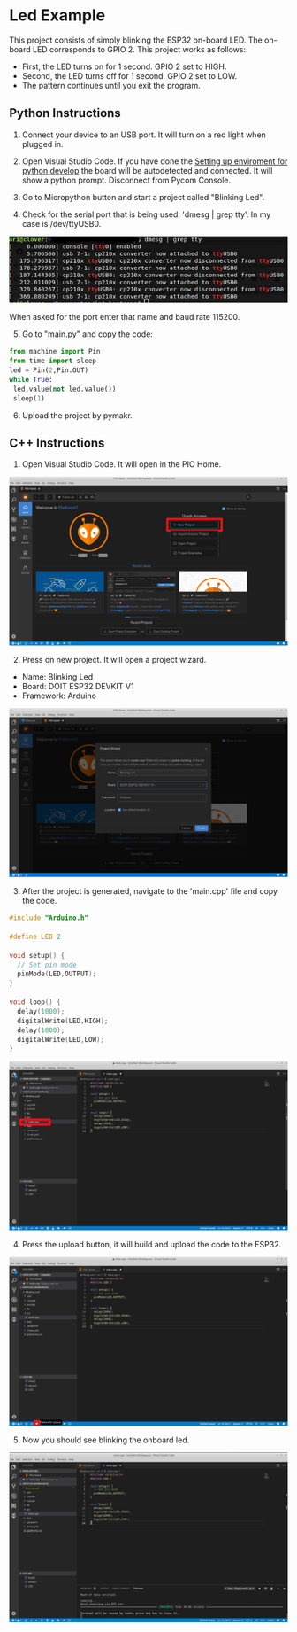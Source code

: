 
# Led Example
This project consists of simply blinking the ESP32 on-board LED. The on-board LED corresponds to GPIO 2. 
This project works as follows: 
- First, the LED turns on for 1 second. GPIO 2 set to HIGH.
- Second, the LED turns off for 1 second. GPIO 2 set to LOW.
- The pattern continues until you exit the program.

## Python Instructions

1. Connect your device to an USB port. It will turn on a red light when plugged in.

2. Open Visual Studio Code. If you have done the [Setting up enviroment for python develop](https://github.com/juanpablopizarro/iot-bootcamp/blob/develop/setting_up_enviroment/Python/README.md) the board will be autodetected and connected. It will show a python prompt. Disconnect from Pycom Console.

3. Go to Micropython button and start a project called "Blinking Led".

4. Check for the serial port that is being used: 'dmesg | grep tty'. In my case is /dev/ttyUSB0.

![Ports](https://github.com/juanpablopizarro/iot-bootcamp/blob/develop/images/Ports.png)

When asked for the port enter that name and baud rate 115200.

5. Go to "main.py" and copy the code:

```python
from machine import Pin
from time import sleep
led = Pin(2,Pin.OUT)
while True:
 led.value(not led.value())
 sleep(1)
```
6. Upload the project by pymakr.

## C++ Instructions

1. Open Visual Studio Code. It will open in the PIO Home.

![LED_EXAMPLE_1](https://github.com/juanpablopizarro/iot-bootcamp/blob/develop/images/LED_Example_1.png)

2. Press on new project. It will open a project wizard.

- Name: Blinking Led
- Board: DOIT ESP32 DEVKIT V1
- Framework: Arduino

![LED_EXAMPLE_2](https://github.com/juanpablopizarro/iot-bootcamp/blob/develop/images/LED_Example_2.png)

3. After the project is generated, navigate to the 'main.cpp' file and copy the code.

```cpp
#include "Arduino.h"

#define LED 2
 
void setup() {
  // Set pin mode
  pinMode(LED,OUTPUT);
}
 
void loop() {
  delay(1000);
  digitalWrite(LED,HIGH);
  delay(1000);
  digitalWrite(LED,LOW);
}
```

![LED_EXAMPLE_3](https://github.com/juanpablopizarro/iot-bootcamp/blob/develop/images/LED_Example_3.png)

4. Press the upload button, it will build and upload the code to the ESP32.

![LED_EXAMPLE_4](https://github.com/juanpablopizarro/iot-bootcamp/blob/develop/images/LED_Example_4.png)

5. Now you should see blinking the onboard led.

![LED_EXAMPLE_5](https://github.com/juanpablopizarro/iot-bootcamp/blob/develop/images/LED_Example_5.png)
